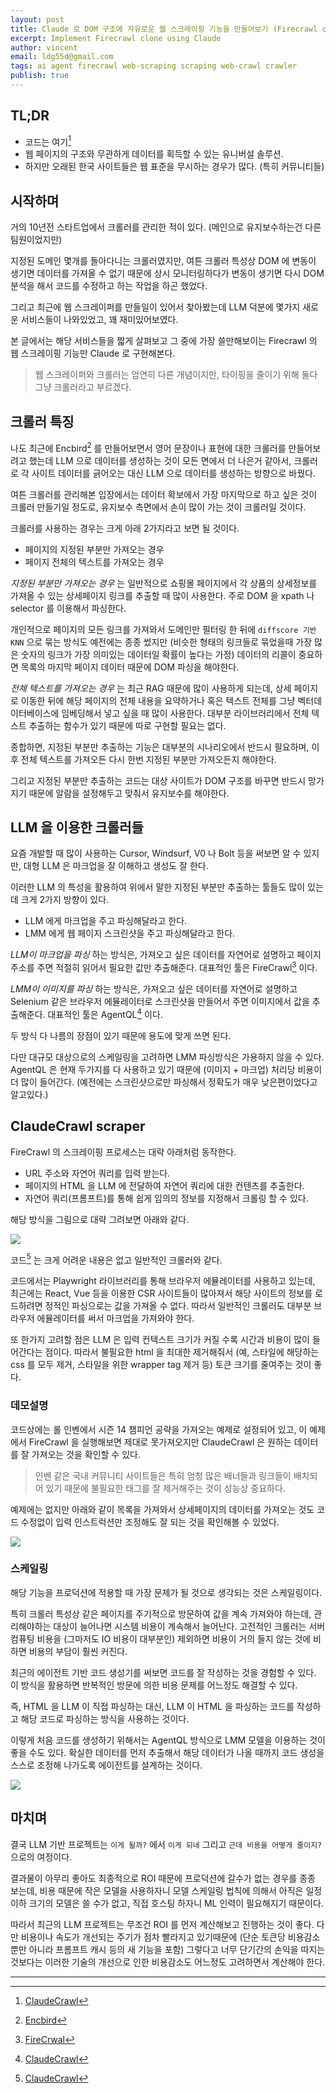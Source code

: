 ```yaml
---
layout: post
title: Claude 로 DOM 구조에 자유로운 웹 스크레이핑 기능을 만들어보기 (Firecrawl clone)
excerpt: Implement Firecrawl clone using Claude
author: vincent
email: ldg55d@gmail.com
tags: ai agent firecrawl web-scraping scraping web-crawl crawler
publish: true
---
```


## TL;DR

- 코드는 여기[^4]
- 웹 페이지의 구조와 무관하게 데이터를 획득할 수 있는 유니버설 솔루션.
- 하지만 오래된 한국 사이트들은 웹 표준을 무시하는 경우가 많다. (특히 커뮤니티들)

## 시작하며

거의 10년전 스타트업에서 크롤러를 관리한 적이 있다. (메인으로 유지보수하는건 다른 팀원이었지만)

지정된 도메인 몇개를 돌아다니는 크롤러였지만, 여튼 크롤러 특성상 DOM 에 변동이 생기면 데이터를 가져올 수 없기 때문에 상시 모니터링하다가 변동이 생기면 다시 DOM 분석을 해서 코드를 수정하고 하는 작업을 하곤 했었다.

그리고 최근에 웹 스크레이퍼를 만들일이 있어서 찾아봤는데 LLM 덕분에 몇가지 새로운 서비스들이 나와있었고, 꽤 재미있어보였다.

본 글에서는 해당 서비스들을 짧게 살펴보고 그 중에 가장 쓸만해보이는 Firecrawl 의 웹 스크레이핑 기능만 Claude 로 구현해본다.

> 웹 스크레이퍼와 크롤러는 엄연히 다른 개념이지만, 타이핑을 줄이기 위해 둘다 그냥 크롤러라고 부르겠다.

## 크롤러 특징

나도 최근에 Encbird[^1] 를 만들어보면서 영어 문장이나 표현에 대한 크롤러를 만들어보려고 했는데 LLM 으로 데이터를 생성하는 것이 모든 면에서 더 나은거 같아서, 크롤러로 각 사이트 데이터를 긁어오는 대신 LLM 으로 데이터를 생성하는 방향으로 바꿨다.

여튼 크롤러를 관리해본 입장에서는 데이터 확보에서 가장 마지막으로 하고 싶은 것이 크롤러 만들기일 정도로, 유지보수 측면에서 손이 많이 가는 것이 크롤러일 것이다.

크롤러를 사용하는 경우는 크게 아래 2가지라고 보면 될 것이다.
- 페이지의 지정된 부분만 가져오는 경우
- 페이지 전체의 텍스트를 가져오는 경우

*지정된 부분만 가져오는 경우* 는 일반적으로 쇼핑몰 페이지에서 각 상품의 상세정보를 가져올 수 있는 상세페이지 링크를 추출할 때 많이 사용한다. 주로 DOM 을 xpath 나 selector 를 이용해서 파싱한다.

개인적으로 페이지의 모든 링크를 가져와서 도메인만 필터링 한 뒤에 `diffscore 기반 KNN` 으로 묶는 방식도 예전에는 종종 썼지만 (비슷한 형태의 링크들로 묶었을때 가장 많은 숫자의 링크가 가장 의미있는 데이터일 확률이 높다는 가정) 데이터의 리콜이 중요하면 목록의 마지막 페이지 데이터 때문에 DOM 파싱을 해야한다.

*전체 텍스트를 가져오는 경우* 는 최근 RAG 때문에 많이 사용하게 되는데, 상세 페이지로 이동한 뒤에 해당 페이지의 전체 내용을 요약하거나 혹은 텍스트 전체를 그냥 벡터데이터베이스에 임베딩해서 넣고 싶을 때 많이 사용한다. 대부분 라이브러리에서 전체 텍스트 추출하는 함수가 있기 때문에 따로 구현할 필요는 없다.

종합하면, 지정된 부분만 추출하는 기능은 대부분의 시나리오에서 반드시 필요하며, 이후 전체 텍스트를 가져오든 다시 한번 지정된 부분만 가져오든지 해야한다.

그리고 지정된 부분만 추출하는 코드는 대상 사이트가 DOM 구조를 바꾸면 반드시 망가지기 때문에 알람을 설정해두고 맞춰서 유지보수를 해야한다.

## LLM 을 이용한 크롤러들

요즘 개발할 때 많이 사용하는 Cursor, Windsurf, V0 나 Bolt 등을 써보면 알 수 있지만, 대형 LLM 은 마크업을 잘 이해하고 생성도 잘 한다.

이러한 LLM 의 특성을 활용하여 위에서 말한 지정된 부분만 추출하는 툴들도 많이 있는데 크게 2가지 방향이 있다.

- LLM 에게 마크업을 주고 파싱해달라고 한다.
- LMM 에게 웹 페이지 스크린샷을 주고 파싱해달라고 한다.

*LLM이 마크업을 파싱* 하는 방식은, 가져오고 싶은 데이터를 자연어로 설명하고 페이지 주소를 주면 적절히 읽어서 필요한 값만 추출해준다. 대표적인 툴은 FireCrawl[^2] 이다. 

*LMM이 이미지를 파싱* 하는 방식은, 가져오고 싶은 데이터를 자연어로 설명하고 Selenium 같은 브라우저 에뮬레이터로 스크린샷을 만들어서 주면 이미지에서 값을 추출해준다. 대표적인 툴은 AgentQL[^4] 이다.

두 방식 다 나름의 장점이 있기 때문에 용도에 맞게 쓰면 된다. 

다만 대규모 대상으로의 스케일링을 고려하면 LMM 파싱방식은 가용하지 않을 수 있다.
AgentQL 은 현재 두가지를 다 사용하고 있기 때문에 (이미지 + 마크업) 처리당 비용이 더 많이 들어간다. (예전에는 스크린샷으로만 파싱해서 정확도가 매우 낮은편이었다고 알고있다.)

## ClaudeCrawl scraper

FireCrawl 의 스크레이핑 프로세스는 대략 아래처럼 동작한다.

- URL 주소와 자연어 쿼리를 입력 받는다.
- 페이지의 HTML 을 LLM 에 전달하여 자연어 쿼리에 대한 컨텐츠를 추출한다.
- 자연어 쿼리(프롬프트)를 통해 쉽게 임의의 정보를 지정해서 크롤링 할 수 있다.

해당 방식을 그림으로 대략 그려보면 아래와 같다.

![](/assets/img/2025/0111/scrape.png)

코드[^4] 는 크게 어려운 내용은 없고 일반적인 크롤러와 같다.

코드에서는 Playwright 라이브러리를 통해 브라우저 에뮬레이터를 사용하고 있는데, 최근에는 React, Vue 등을 이용한 CSR 사이트들이 많아져서 해당 사이트의 정보를 로드하려면 정적인 파싱으로는 값을 가져올 수 없다. 따라서 일반적인 크롤러도 대부분 브라우저 에뮬레이터를 써서 마크업을 가져와야 한다.

또 한가지 고려할 점은 LLM 은 입력 컨텍스트 크기가 커질 수록 시간과 비용이 많이 들어간다는 점이다. 따라서 불필요한 html 을 최대한 제거해줘서 (예, 스타일에 해당하는 css 를 모두 제거, 스타일을 위한 wrapper tag 제거 등) 토큰 크기를 줄여주는 것이 좋다.

### 데모설명

코드상에는 롤 인벤에서 시즌 14 챔피언 공략을 가져오는 예제로 설정되어 있고, 이 예제에서 FireCrawl 을 실행해보면 제대로 못가져오지만 ClaudeCrawl 은 원하는 데이터를 잘 가져오는 것을 확인할 수 있다.

> 인벤 같은 국내 커뮤니티 사이트들은 특히 엄청 많은 배너들과 링크들이 배치되어 있기 때문에 불필요한 태그를 잘 제거해주는 것이 성능상 중요하다.

예제에는 없지만 아래와 같이 목록을 가져와서 상세페이지의 데이터를 가져오는 것도 코드 수정없이 입력 인스트럭션만 조정해도 잘 되는 것을 확인해볼 수 있었다.

![](/assets/img/2025/0111/crawl.png)

### 스케일링

해당 기능을 프로덕션에 적용할 때 가장 문제가 될 것으로 생각되는 것은 스케일링이다.

특히 크롤러 특성상 같은 페이지를 주기적으로 방문하여 값을 계속 가져와야 하는데, 관리해야하는 대상이 늘어나면 시스템 비용이 계속해서 늘어난다. 고전적인 크롤러는 서버컴퓨팅 비용을 (그마저도 IO 비용이 대부분인) 제외하면 비용이 거의 들지 않는 것에 비하면 비용의 부담이 훨씬 커진다.

최근의 에이전트 기반 코드 생성기를 써보면 코드를 잘 작성하는 것을 경험할 수 있다. 이 방식을 활용하면 반복적인 방문에 의한 비용 문제를 어느정도 해결할 수 있다.

즉, HTML 을 LLM 이 직접 파싱하는 대신, LLM 이 HTML 을 파싱하는 코드를 작성하고 해당 코드로 파싱하는 방식을 사용하는 것이다.

이렇게 처음 코드를 생성하기 위해서는 AgentQL 방식으로 LMM 모델을 이용하는 것이 좋을 수도 있다. 확실한 데이터를 먼저 추출해서 해당 데이터가 나올 때까지 코드 생성을 스스로 조정해 나가도록 에이전트를 설계하는 것이다.

![](/assets/img/2025/0111/ultimate.png)

## 마치며

결국 LLM 기반 프로젝트는 `이게 될까?` 에서 `이게 되네` 그리고 `근데 비용을 어떻게 줄이지?` 으로의 여정이다.

결과물이 아무리 좋아도 최종적으로 ROI 때문에 프로덕션에 갈수가 없는 경우를 종종 보는데, 비용 때문에 작은 모델을 사용하자니 모델 스케일링 법칙에 의해서 아직은 일정 이하 크기의 모델은 쓸 수가 없고, 직접 호스팅 하자니 ML 인력이 필요해지기 때문이다.

따라서 최근의 LLM 프로젝트는 무조건 ROI 를 먼저 계산해보고 진행하는 것이 좋다. 다만 비용이나 속도가 개선되는 주기가 점차 빨라지고 있기때문에 (단순 토큰당 비용감소 뿐만 아니라 프롬프트 캐시 등의 새 기능을 포함) 그렇다고 너무 단기간의 손익을 따지는 것보다는 이러한 기술의 개선으로 인한 비용감소도 어느정도 고려하면서 계산해야 한다.

---

[^1]: [Encbird](https://www.encbird.com)
[^2]: [FireCrwal](https://firecrawl.dev)
[^3]: [AgentQL](https://www.agentql.com/)
[^4]: [ClaudeCrawl](https://github.com/haandol/claudecrawl)